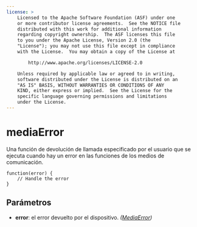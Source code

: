 ```yaml
---
license: >
    Licensed to the Apache Software Foundation (ASF) under one
    or more contributor license agreements.  See the NOTICE file
    distributed with this work for additional information
    regarding copyright ownership.  The ASF licenses this file
    to you under the Apache License, Version 2.0 (the
    "License"); you may not use this file except in compliance
    with the License.  You may obtain a copy of the License at

        http://www.apache.org/licenses/LICENSE-2.0

    Unless required by applicable law or agreed to in writing,
    software distributed under the License is distributed on an
    "AS IS" BASIS, WITHOUT WARRANTIES OR CONDITIONS OF ANY
    KIND, either express or implied.  See the License for the
    specific language governing permissions and limitations
    under the License.
---
```


# mediaError

Una función de devolución de llamada especificado por el usuario que se ejecuta cuando hay un error en las funciones de los medios de comunicación.

    function(error) {
        // Handle the error
    }
    

## Parámetros

*   **error**: el error devuelto por el dispositivo. *(<a href="../MediaError/mediaError.html">MediaError</a>)*